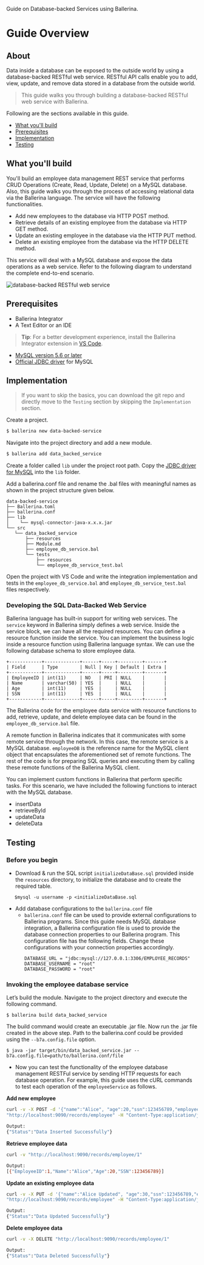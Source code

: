 Guide on Database-backed Services using Ballerina.

# Guide Overview

## About
Data inside a database can be exposed to the outside world by using a database-backed RESTful web service. RESTful API calls enable you to add, view, update, and remove data stored in a database from the outside world.

> This guide walks you through building a database-backed RESTful web service with Ballerina.

Following are the sections available in this guide.

- [What you'll build](#what-youll-build)
- [Prerequisites](#prerequisites)
- [Implementation](#implementation)
- [Testing](#testing)

## What you'll build

You'll build an employee data management REST service that performs CRUD Operations (Create, Read, Update, Delete) on a MySQL database. Also, this guide walks you through the process of accessing relational data via the Ballerina language. The service will have the following functionalities.

* Add new employees to the database via HTTP POST method.
* Retrieve details of an existing employee from the database via HTTP GET method.
* Update an existing employee in the database via the HTTP PUT method.
* Delete an existing employee from the database via the HTTP DELETE method.

This service will deal with a MySQL database and expose the data operations as a web service. Refer to the following diagram to understand the complete end-to-end scenario.

![database-backed RESTful web service](resources/data-backed-service.svg)

## Prerequisites

* Ballerina Integrator
* A Text Editor or an IDE
> **Tip**: For a better development experience, install the Ballerina Integrator extension in [VS Code](https://code.visualstudio.com).
* [MySQL version 5.6 or later](https://www.mysql.com/downloads/)
* [Official JDBC driver](https://dev.mysql.com/downloads/connector/j/) for MySQL

## Implementation

> If you want to skip the basics, you can download the git repo and directly move to the `Testing` section by skipping the `Implementation` section.

Create a project.
 ```bash
 $ ballerina new data-backed-service
 ```

Navigate into the project directory and add a new module.
 ```bash
 $ ballerina add data_backed_service
 ```

Create a folder called `lib` under the project root path. Copy the [JDBC driver for MySQL](https://dev.mysql.com/downloads/connector/j/) into the `lib` folder.

Add a ballerina.conf file and rename the .bal files with meaningful names as shown in the project structure given below.
 ```shell
data-backed-service
├── Ballerina.toml
├── ballerina.conf
├── lib
│    └── mysql-connector-java-x.x.x.jar
└── src
    └── data_backed_service
        ├── resources
        ├── Module.md
        ├── employee_db_service.bal
        └── tests
            ├── resources
            └── employee_db_service_test.bal
```
Open the project with VS Code and write the integration implementation and tests in the `employee_db_service.bal` and `employee_db_service_test.bal` files respectively.

### Developing the SQL Data-Backed Web Service
Ballerina language has built-in support for writing web services. The `service` keyword in Ballerina simply defines a web service. Inside the service block, we can have all the required resources. You can define a resource function inside the service. You can implement the business logic inside a resource function using Ballerina language syntax.
We can use the following database schema to store employee data.
```
+------------+-------------+------+-----+---------+-------+
| Field      | Type        | Null | Key | Default | Extra |
+------------+-------------+------+-----+---------+-------+
| EmployeeID | int(11)     | NO   | PRI | NULL    |       |
| Name       | varchar(50) | YES  |     | NULL    |       |
| Age        | int(11)     | YES  |     | NULL    |       |
| SSN        | int(11)     | YES  |     | NULL    |       |
+------------+-------------+------+-----+---------+-------+
```
The Ballerina code for the employee data service with resource functions to add, retrieve, update, and delete employee data can be found in the `employee_db_service.bal` file.

A remote function in Ballerina indicates that it communicates with some remote service through the network. In this case, the remote service is a MySQL database. `employeeDB` is the reference name for the MySQL client object that encapsulates the aforementioned set of remote functions. The rest of the code is for preparing SQL queries and executing them by calling these remote functions of the Ballerina MySQL client.

You can implement custom functions in Ballerina that perform specific tasks. For this scenario, we have included the following functions to interact with the MySQL database.

- insertData
- retrieveById
- updateData
- deleteData

## Testing

### Before you begin
* Download & run the SQL script `initializeDataBase.sql` provided inside the `resources` directory, to initialize the database and to create the required table.
```
   $mysql -u username -p <initializeDataBase.sql
```

- Add database configurations to the `ballerina.conf` file
   - `ballerina.conf` file can be used to provide external configurations to Ballerina programs. Since this guide needs MySQL database integration, a Ballerina configuration file is used to provide the database connection properties to our Ballerina program.
   This configuration file has the following fields. Change these configurations with your connection properties accordingly.
      ```
      DATABASE_URL = "jdbc:mysql://127.0.0.1:3306/EMPLOYEE_RECORDS"
      DATABASE_USERNAME = "root"
      DATABASE_PASSWORD = "root"
      ```

### Invoking the employee database service

Let’s build the module. Navigate to the project directory and execute the following command.

```
$ ballerina build data_backed_service
```

The build command would create an executable .jar file. Now run the .jar file created in the above step. Path to the ballerina.conf could be provided using the `--b7a.config.file` option.

```
$ java -jar target/bin/data_backed_service.jar --b7a.config.file=path/to/ballerina.conf/file
```

- Now you can test the functionality of the employee database management RESTFul service by sending HTTP requests for each database operation. For example, this guide uses the cURL commands to test each operation of the `employeeService` as follows.

**Add new employee**
```bash
curl -v -X POST -d '{"name":"Alice", "age":20,"ssn":123456789,"employeeId":1}' \
"http://localhost:9090/records/employee" -H "Content-Type:application/json"

Output:
{"Status":"Data Inserted Successfully"}
```

**Retrieve employee data**
```bash
curl -v "http://localhost:9090/records/employee/1"

Output:
[{"EmployeeID":1,"Name":"Alice","Age":20,"SSN":123456789}]
```
**Update an existing employee data**
```bash
curl -v -X PUT -d '{"name":"Alice Updated", "age":30,"ssn":123456789,"employeeId":1}' \
"http://localhost:9090/records/employee" -H "Content-Type:application/json"

Output:
{"Status":"Data Updated Successfully"}
```

**Delete employee data**
```bash
curl -v -X DELETE "http://localhost:9090/records/employee/1"

Output:
{"Status":"Data Deleted Successfully"}
```
